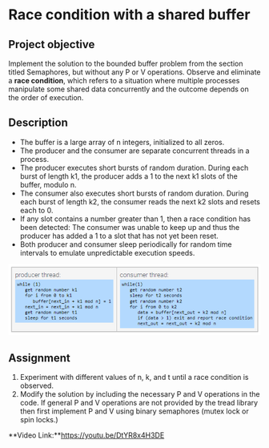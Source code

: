 # Race condition with a shared buffer

## Project objective

Implement the solution to the bounded buffer problem from the section titled Semaphores, but without any P or V operations. Observe and eliminate a **race condition**, which refers to a situation where multiple processes manipulate some shared data concurrently and the outcome depends on the order of execution.

## Description

- The buffer is a large array of n integers, initialized to all zeros.
- The producer and the consumer are separate concurrent threads in a process.
- The producer executes short bursts of random duration. During each burst of length k1, the producer adds a 1 to the next k1 slots of the buffer, modulo n.
- The consumer also executes short bursts of random duration. During each burst of length k2, the consumer reads the next k2 slots and resets each to 0.
- If any slot contains a number greater than 1, then a race condition has been detected: The consumer was unable to keep up and thus the producer has added a 1 to a slot that has not yet been reset.
- Both producer and consumer sleep periodically for random time intervals to emulate unpredictable execution speeds.

![image](images/prompt_pic.PNG)

## Assignment

1. Experiment with different values of n, k, and t until a race condition is observed.
2. Modify the solution by including the necessary P and V operations in the code.
If general P and V operations are not provided by the tread library then first implement P and V using binary semaphores (mutex lock or spin locks.)

**Video Link:**https://youtu.be/DtYR8x4H3DE
